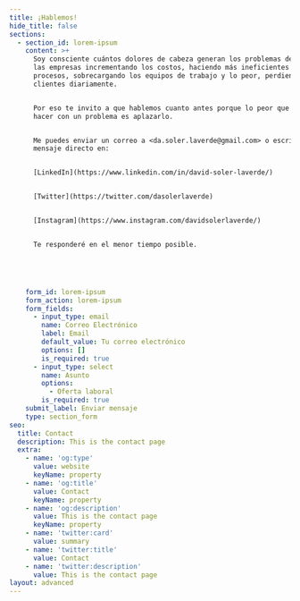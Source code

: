 ```yaml
---
title: ¡Hablemos!
hide_title: false
sections:
  - section_id: lorem-ipsum
    content: >+
      Soy consciente cuántos dolores de cabeza generan los problemas dentro de
      las empresas incrementando los costos, haciendo más ineficientes los
      procesos, sobrecargando los equipos de trabajo y lo peor, perdiendo
      clientes diariamente.


      Por eso te invito a que hablemos cuanto antes porque lo peor que se puede
      hacer con un problema es aplazarlo. 


      Me puedes enviar un correo a <da.soler.laverde@gmail.com> o escríbeme un
      mensaje directo en:


      [LinkedIn](https://www.linkedin.com/in/david-soler-laverde/)


      [Twitter](https://twitter.com/dasolerlaverde)


      [Instagram](https://www.instagram.com/davidsolerlaverde/)


      Te responderé en el menor tiempo posible.





    form_id: lorem-ipsum
    form_action: lorem-ipsum
    form_fields:
      - input_type: email
        name: Correo Electrónico
        label: Email
        default_value: Tu correo electrónico
        options: []
        is_required: true
      - input_type: select
        name: Asunto
        options:
          - Oferta laboral
        is_required: true
    submit_label: Enviar mensaje
    type: section_form
seo:
  title: Contact
  description: This is the contact page
  extra:
    - name: 'og:type'
      value: website
      keyName: property
    - name: 'og:title'
      value: Contact
      keyName: property
    - name: 'og:description'
      value: This is the contact page
      keyName: property
    - name: 'twitter:card'
      value: summary
    - name: 'twitter:title'
      value: Contact
    - name: 'twitter:description'
      value: This is the contact page
layout: advanced
---
```

